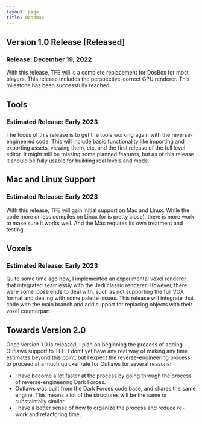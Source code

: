 ```yaml
---
layout: page
title: Roadmap
---
```


## Version 1.0 Release [Released]
### Release: December 19, 2022
With this release, TFE will is a complete replacement for DosBox for most players. This release includes the perspective-correct GPU renderer. This milestone has been successfully reached.

## Tools
### Estimated Release: Early 2023
The focus of this release is to get the tools working again with the reverse-engineered code. This will include basic functionality like importing and exporting assets, viewing them, etc. and the first release of the full level editor. It might still be missing some planned features, but as of this release it should be fully usable for building real levels and mods.

## Mac and Linux Support
### Estimated Release: Early 2023
With this release, TFE will gain initial support on Mac and Linux. While the code more or less compiles on Linux (or is pretty close), there is more work to make sure it works well. And the Mac requires its own treatment and testing.

## Voxels
### Estimated Release: Early 2023
Quite some time ago now, I implemented an experimental voxel renderer that integrated seamlessly with the Jedi classic renderer. However, there were some loose ends to deal with, such as not supporting the full VOX format and dealing with some palette issues. This release will integrate that code with the main branch and add support for replacing objects with their voxel counterpart.

## Towards Version 2.0
Once version 1.0 is released, I plan on beginning the process of adding Outlaws support to TFE. I don’t yet have any real way of making any time estimates beyond this point, but I expect the reverse-engineering process to proceed at a much quicker rate for Outlaws for several reasons:

* I have become a lot faster at the process by going through the process of reverse-engineering Dark Forces.
* Outlaws was built from the Dark Forces code base, and shares the same engine. This means a lot of the structures will be the same or substaintally similar.
* I have a better sense of how to organize the process and reduce re-work and refactoring time.
